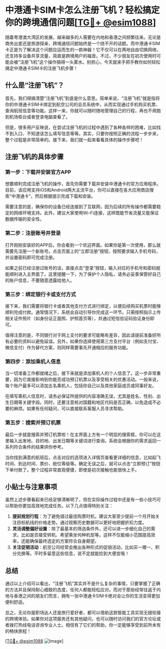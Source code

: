 # 中港通卡SIM卡怎么注册飞机？轻松搞定你的跨境通信问题[[TG💪+ @esim1088](https://t.me/s/esim1088)]

随着粤港澳大湾区的发展，越来越多的人需要在内地和香港之间频繁往来。无论是商务出差还是旅游探亲，跨境通信问题始终是一个绕不开的话题。而中港通卡SIM卡正是为了解决这个问题应运而生的一款神器！它不仅可以在两地自由切换网络，还支持多设备共享流量，简直是跨境用户的福音。不过，不少朋友在初次使用时可能会被“注册飞机”这个操作搞得一头雾水。别担心，今天就来手把手教你如何轻松搞定中港通卡SIM卡的注册飞机步骤！

## 什么是“注册飞机”？

首先，我们得搞清楚“注册飞机”到底是什么意思。简单来说，“注册飞机”就是指将你的中港通卡SIM卡绑定到航空公司的会员系统中，从而实现通过手机购买机票、查询航班信息等功能。这样一来，你就可以随时随地管理自己的行程，再也不用跑到机场柜台或者登录电脑查看了。

但是，很多用户反映说，在尝试注册飞机的过程中遇到了各种各样的困难，比如找不到入口、不知道该怎么填写信息等等。其实，只要你按照正确的流程一步步来，整个过程是非常简单的。接下来，我们就一起来看看具体的操作步骤吧！

## 注册飞机的具体步骤

### 第一步：下载并安装官方APP

想要顺利完成注册飞机的操作，首先你需要下载并安装中港通卡的官方应用程序。目前，该应用支持iOS和Android两大主流平台，你可以直接在各大应用商店搜索“中港通卡”，然后根据提示完成下载和安装。

需要注意的是，确保你的设备已经连接到了互联网，因为后续的所有操作都需要稳定的网络环境支持。此外，建议大家使用Wi-Fi连接，这样既能节省流量又能保证数据传输的安全性。

### 第二步：注册账号并登录

打开刚刚安装好的APP后，你会看到一个欢迎界面。如果你是第一次使用，那么就需要先注册一个新账号。点击页面上的“立即注册”按钮，按照要求输入手机号码，并设置密码即可完成注册。

如果之前已经注册过账号的话，直接点击“登录”按钮，输入对应的手机号和密码就能顺利进入主界面了。这里提醒一下，为了保护个人隐私，请务必妥善保管好自己的账户信息，不要随意透露给他人。

### 第三步：绑定银行卡或支付方式

接下来，我们需要将银行卡或者其他支付方式进行绑定，以便后续购买机票时能够顺利完成付款。通常情况下，系统会自动引导你完成这一环节。只需按照指示上传相关证件照片（如身份证正面照、护照首页等），并通过短信验证码验证身份即可。

值得注意的是，不同银行对于网上支付的要求可能略有差异，因此请提前准备好所有必要的资料以避免延误。另外，如果你选择使用第三方支付平台（例如支付宝、微信支付）作为替代方案，则同样需要事先开通相应的服务功能。

### 第四步：添加乘机人信息

当一切准备工作都就绪之后，接下来就是添加乘机人的个人信息了。这一步非常重要，因为它直接影响到你能否成功预订机票以及享受相关的优惠活动。一般来说，每个账户最多可以添加五名乘机人，包括你自己以及其他家庭成员或同事好友。

在填写乘机人信息时，请务必保证所提供的内容准确无误，尤其是姓名、性别、出生日期等关键字段。同时，还要注意核对国籍和地区代码是否正确，以免造成不必要的麻烦。如果有任何疑问，可以直接联系客服人员寻求帮助。

### 第五步：搜索并预订机票

最后一步就是搜索并预订机票啦！在主界面上方有一个明显的搜索框，你可以在这里输入出发地、目的地、出发日期等关键词进行查询。系统会根据你的需求返回一系列符合条件的结果供你参考。

当你找到满意的航班后，点击对应的选项进入详情页查看更详细的信息，比如起飞时间、到达时间、票价、舱位等级等。确定无误之后，就可以点击“立即预订”按钮下单付款了。整个过程非常直观便捷，即使是初次接触也能很快上手。

## 小贴士与注意事项

虽然上述步骤看起来已经足够清晰明了，但在实际操作过程中还是有一些小技巧可以帮助你更加高效地完成任务。以下几点值得特别关注：

1. **提前规划行程**：为了避免错过最佳购票时机，建议大家至少提前一个月开始关注目标航线的价格走势。通过观察历史数据可以更好地把握折扣力度。
2. **灵活调整偏好设置**：除了最基本的筛选条件外，还可以进一步细化自己的需求，比如是否接受转机、希望乘坐何种机型等。这样不仅能缩小范围提高效率，还能确保最终选定的方案符合自身期望。
3. **关注促销活动**：航空公司经常会推出各种形式的促销活动，比如买一赠一、积分兑换等。平时多留意这些信息，说不定就能捡到大便宜哦！

## 总结

通过以上介绍可以看出，“注册飞机”其实并不是什么复杂的事情，只要掌握了正确的方法并且保持耐心细致的态度，任何人都能轻松应对。而对于那些经常往返于内地与香港之间的朋友们而言，拥有一张中港通卡SIM卡绝对会让你的生活变得更加便利舒适。

总之，无论你是职场达人还是旅行爱好者，都可以借助这款智能工具实现无缝衔接的跨境体验。如果你对这项服务还有其他疑问，也可以随时访问我们的官方论坛或者拨打热线电话咨询专业人士。相信有了它们的帮助，你一定能够享受到前所未有的畅快旅程！

[[TG💪+ @esim1088](https://t.me/s/esim1088) ![Image](https://i.postimg.cc/4NQfJmqS/Snipaste-2025-05-13-00-14-12.png)]
